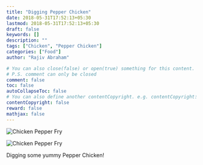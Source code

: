 ```yaml
---
title: "Digging Pepper Chicken"
date: 2018-05-31T17:52:13+05:30
lastmod: 2018-05-31T17:52:13+05:30
draft: false
keywords: []
description: ""
tags: ["Chicken", "Pepper Chicken"]
categories: ["Food"]
author: "Rajiv Abraham"

# You can also close(false) or open(true) something for this content.
# P.S. comment can only be closed
comment: false
toc: false
autoCollapseToc: false
# You can also define another contentCopyright. e.g. contentCopyright: "This is another copyright."
contentCopyright: false
reward: false
mathjax: false
---
```


![Chicken Pepper Fry](https://res.cloudinary.com/abraham/image/upload/v1528457988/IMG_20180531_131404.jpg "Chicken Pepper Fry")

![Chicken Pepper Fry](https://res.cloudinary.com/abraham/image/upload/v1528457988/IMG_20180531_131445.jpg "Chicken Pepper Fry")

Digging some yummy Pepper Chicken!